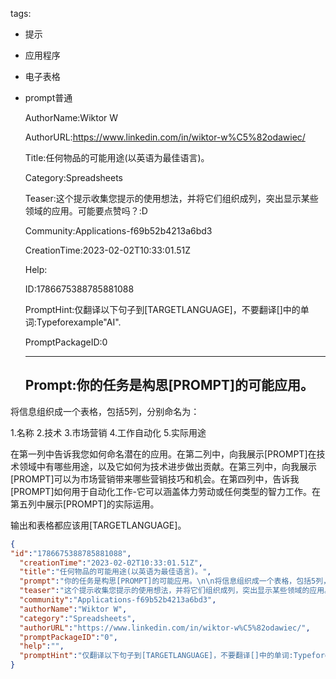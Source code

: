   tags: 
- 提示
- 应用程序
- 电子表格
- prompt普通

  AuthorName:Wiktor W

  AuthorURL:https://www.linkedin.com/in/wiktor-w%C5%82odawiec/

  Title:任何物品的可能用途(以英语为最佳语言)。

  Category:Spreadsheets

  Teaser:这个提示收集您提示的使用想法，并将它们组织成列，突出显示某些领域的应用。可能要点赞吗？:D

  Community:Applications-f69b52b4213a6bd3

  CreationTime:2023-02-02T10:33:01.51Z

  Help:

  ID:1786675388785881088

  PromptHint:仅翻译以下句子到[TARGETLANGUAGE]，不要翻译[]中的单词:Typeforexample"AI".

  PromptPackageID:0

  ---

  ## Prompt:你的任务是构思[PROMPT]的可能应用。

将信息组织成一个表格，包括5列，分别命名为：

1.名称
2.技术
3.市场营销
4.工作自动化
5.实际用途

在第一列中告诉我您如何命名潜在的应用。在第二列中，向我展示[PROMPT]在技术领域中有哪些用途，以及它如何为技术进步做出贡献。在第三列中，向我展示[PROMPT]可以为市场营销带来哪些营销技巧和机会。在第四列中，告诉我[PROMPT]如何用于自动化工作-它可以涵盖体力劳动或任何类型的智力工作。在第五列中展示[PROMPT]的实际运用。

输出和表格都应该用[TARGETLANGUAGE]。

  ```json
  {
  "id":"1786675388785881088",
    "creationTime":"2023-02-02T10:33:01.51Z",
    "title":"任何物品的可能用途(以英语为最佳语言)。",
    "prompt":"你的任务是构思[PROMPT]的可能应用。\n\n将信息组织成一个表格，包括5列，分别命名为：\n\n1.名称\n2.技术\n3.市场营销\n4.工作自动化\n5.实际用途\n\n在第一列中告诉我您如何命名潜在的应用。在第二列中，向我展示[PROMPT]在技术领域中有哪些用途，以及它如何为技术进步做出贡献。在第三列中，向我展示[PROMPT]可以为市场营销带来哪些营销技巧和机会。在第四列中，告诉我[PROMPT]如何用于自动化工作-它可以涵盖体力劳动或任何类型的智力工作。在第五列中展示[PROMPT]的实际运用。\n\n输出和表格都应该用[TARGETLANGUAGE]。",
    "teaser":"这个提示收集您提示的使用想法，并将它们组织成列，突出显示某些领域的应用。可能要点赞吗？:D",
    "community":"Applications-f69b52b4213a6bd3",
    "authorName":"Wiktor W",
    "category":"Spreadsheets",
    "authorURL":"https://www.linkedin.com/in/wiktor-w%C5%82odawiec/",
    "promptPackageID":"0",
    "help":"",
    "promptHint":"仅翻译以下句子到[TARGETLANGUAGE]，不要翻译[]中的单词:Typeforexample\"AI\"."
  }
  ```
